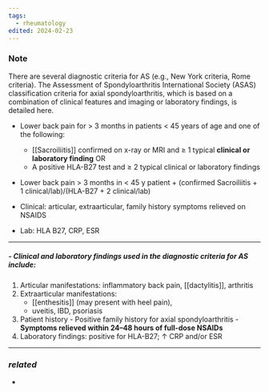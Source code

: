```yaml
---
tags:
  - rheumatology
edited: 2024-02-23
---
```

### Note
There are several diagnostic criteria for AS (e.g., New York criteria, Rome criteria). The Assessment of Spondyloarthritis International Society (ASAS) classification criteria for axial spondyloarthritis, which is based on a combination of clinical features and imaging or laboratory findings, is detailed here.

- Lower back pain for > 3 months in patients < 45 years of age and one of the following:
    - [[Sacroiliitis]] confirmed on x-ray or MRI and ≥ 1 typical **clinical or laboratory finding** OR
	- A positive HLA-B27 test and ≥ 2 typical clinical or laboratory findings

- Lower back pain > 3 months in < 45 y patient + (confirmed Sacroiliitis + 1 clinical/lab)/(HLA-B27 + 2 clinical/lab)
- Clinical: articular, extraarticular, family history symptoms relieved on NSAIDS
- Lab: HLA B27, CRP, ESR

----
##### - Clinical and laboratory findings used in the diagnostic criteria for AS include:
1. Articular manifestations: inflammatory back pain, [[dactylitis]], arthritis
2. Extraarticular manifestations: 
	- [[enthesitis]] (may present with heel pain), 
	- uveitis, IBD, psoriasis
3. Patient history
	   - Positive family history for axial spondyloarthritis
	   - **Symptoms relieved within 24–48 hours of full-dose NSAIDs**
4. Laboratory findings: positive for HLA-B27; ↑ CRP and/or ESR


---
### *related*
- 